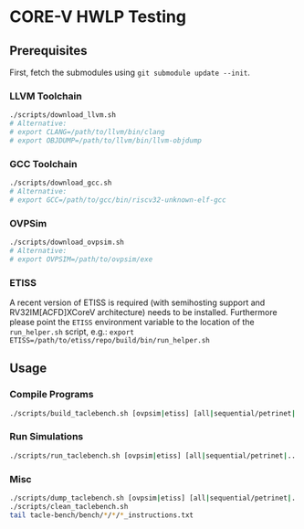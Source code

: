 # CORE-V HWLP Testing

## Prerequisites

First, fetch the submodules using `git submodule update --init`.

### LLVM Toolchain

```sh
./scripts/download_llvm.sh
# Alternative:
# export CLANG=/path/to/llvm/bin/clang
# export OBJDUMP=/path/to/llvm/bin/llvm-objdump
```

### GCC Toolchain

```sh
./scripts/download_gcc.sh
# Alternative:
# export GCC=/path/to/gcc/bin/riscv32-unknown-elf-gcc
```

### OVPSim

```sh
./scripts/download_ovpsim.sh
# Alternative:
# export OVPSIM=/path/to/ovpsim/exe
```

### ETISS

A recent version of ETISS is required (with semihosting support and RV32IM[ACFD]XCoreV architecture) needs to be installed. Furthermore please point the `ETISS` environment variable to the location of the `run_helper.sh` script, e.g.: `export ETISS=/path/to/etiss/repo/build/bin/run_helper.sh`

## Usage

### Compile Programs

```sh
./scripts/build_taclebench.sh [ovpsim|etiss] [all|sequential/petrinet|...] [rv32im|rv32im_xcvhwlp|...] [release|debug]
```

### Run Simulations

```sh
./scripts/run_taclebench.sh [ovpsim|etiss] [all|sequential/petrinet|...] [notrace|trace]
```

### Misc

```sh
./scripts/dump_taclebench.sh [ovpsim|etiss] [all|sequential/petrinet|...]
./scripts/clean_taclebench.sh
tail tacle-bench/bench/*/*/*_instructions.txt
```
